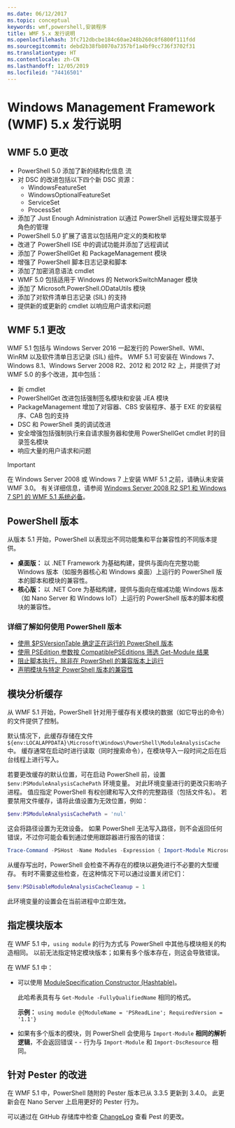 ```yaml
---
ms.date: 06/12/2017
ms.topic: conceptual
keywords: wmf,powershell,安装程序
title: WMF 5.x 发行说明
ms.openlocfilehash: 3fc712dbcbe184c60ae248b260c8f6800f111fdd
ms.sourcegitcommit: debd2b38fb8070a7357bf1a4bf9cc736f3702f31
ms.translationtype: HT
ms.contentlocale: zh-CN
ms.lasthandoff: 12/05/2019
ms.locfileid: "74416501"
---
```

# <a name="windows-management-framework-wmf-5x-release-notes"></a>Windows Management Framework (WMF) 5.x 发行说明

## <a name="wmf-50-changes"></a>WMF 5.0 更改

- PowerShell 5.0 添加了新的结构化信息  流
- 对 DSC 的改进包括以下四个新 DSC 资源：
  - WindowsFeatureSet
  - WindowsOptionalFeatureSet
  - ServiceSet
  - ProcessSet
- 添加了 Just Enough Administration 以通过 PowerShell 远程处理实现基于角色的管理
- PowerShell 5.0 扩展了语言以包括用户定义的类和枚举
- 改进了 PowerShell ISE 中的调试功能并添加了远程调试
- 添加了 PowerShellGet 和 PackageManagement 模块
- 增强了 PowerShell 脚本日志记录和脚本
- 添加了加密消息语法 cmdlet
- WMF 5.0 包括适用于 Windows 的 NetworkSwitchManager 模块
- 添加了 Microsoft.PowerShell.ODataUtils 模块
- 添加了对软件清单日志记录 (SIL) 的支持
- 提供新的或更新的 cmdlet 以响应用户请求和问题

## <a name="wmf-51-changes"></a>WMF 5.1 更改

WMF 5.1 包括与 Windows Server 2016 一起发行的 PowerShell、WMI、WinRM 以及软件清单日志记录 (SIL) 组件。 WMF 5.1 可安装在 Windows 7、Windows 8.1、Windows Server 2008 R2、2012 和 2012 R2 上，并提供了对 WMF 5.0 的多个改进，其中包括：

- 新 cmdlet
- PowerShellGet 改进包括强制签名模块和安装 JEA 模块
- PackageManagement 增加了对容器、CBS 安装程序、基于 EXE 的安装程序、CAB 包的支持
- DSC 和 PowerShell 类的调试改进
- 安全增强包括强制执行来自请求服务器和使用 PowerShellGet cmdlet 时的目录签名模块
- 响应大量的用户请求和问题

> [!IMPORTANT]
> 在 Windows Server 2008 或 Windows 7 上安装 WMF 5.1 之前，请确认未安装 WMF 3.0。 有关详细信息，请参阅 [Windows Server 2008 R2 SP1 和 Windows 7 SP1 的 WMF 5.1 系统必备](../setup/install-configure.md#wmf-51-prerequisites-for-windows-server-2008-r2-sp1-and-windows-7-sp1)。

## <a name="powershell-editions"></a>PowerShell 版本

从版本 5.1 开始，PowerShell 以表现出不同功能集和平台兼容性的不同版本提供。

- **桌面版：** 以 .NET Framework 为基础构建，提供与面向在完整功能 Windows 版本（如服务器核心和 Windows 桌面）上运行的 PowerShell 版本的脚本和模块的兼容性。
- **核心版：** 以 .NET Core 为基础构建，提供与面向在缩减功能 Windows 版本（如 Nano Server 和 Windows IoT）上运行的 PowerShell 版本的脚本和模块的兼容性。

### <a name="learn-more-about-using-powershell-editions"></a>详细了解如何使用 PowerShell 版本

- [使用 $PSVersionTable 确定正在运行的 PowerShell 版本](/powershell/module/microsoft.powershell.core/about/about_automatic_variables)
- [使用 PSEdition 参数按 CompatiblePSEditions 筛选 Get-Module 结果](/powershell/module/microsoft.powershell.core/get-module)
- [阻止脚本执行，除非在 PowerShell 的兼容版本上运行](/powershell/scripting/gallery/concepts/script-psedition-support)
- [声明模块与特定 PowerShell 版本的兼容性](/powershell/scripting/gallery/concepts/module-psedition-support)

## <a name="module-analysis-cache"></a>模块分析缓存

从 WMF 5.1 开始，PowerShell 针对用于缓存有关模块的数据（如它导出的命令）的文件提供了控制。

默认情况下，此缓存存储在文件 `${env:LOCALAPPDATA}\Microsoft\Windows\PowerShell\ModuleAnalysisCache` 中。 缓存通常在启动时进行读取（同时搜索命令），在模块导入一段时间之后在后台线程上进行写入。

若要更改缓存的默认位置，可在启动 PowerShell 前，设置 `$env:PSModuleAnalysisCachePath` 环境变量。 对此环境变量进行的更改只影响子进程。 值应指定 PowerShell 有权创建和写入文件的完整路径（包括文件名）。 若要禁用文件缓存，请将此值设置为无效位置，例如：

```powershell
$env:PSModuleAnalysisCachePath = 'nul'
```

这会将路径设置为无效设备。 如果 PowerShell 无法写入路径，则不会返回任何错误，不过你可能会看到通过使用跟踪器进行报告的错误：

```powershell
Trace-Command -PSHost -Name Modules -Expression { Import-Module Microsoft.PowerShell.Management -Force }
```

从缓存写出时，PowerShell 会检查不再存在的模块以避免进行不必要的大型缓存。 有时不需要这些检查，在这种情况下可以通过设置关闭它们：

```powershell
$env:PSDisableModuleAnalysisCacheCleanup = 1
```

此环境变量的设置会在当前进程中立即生效。

## <a name="specifying-module-version"></a>指定模块版本

在 WMF 5.1 中，`using module` 的行为方式与 PowerShell 中其他与模块相关的构造相同。
以前无法指定特定模块版本；如果有多个版本存在，则这会导致错误。

在 WMF 5.1 中：

- 可以使用 [ModuleSpecification Constructor (Hashtable)](/dotnet/api/microsoft.powershell.commands.modulespecification.-ctor?view=powershellsdk-1.1.0#Microsoft_PowerShell_Commands_ModuleSpecification__ctor_System_Collections_Hashtable_)。

  此哈希表具有与 `Get-Module -FullyQualifiedName` 相同的格式。

  **示例：** `using module @{ModuleName = 'PSReadLine'; RequiredVersion = '1.1'}`

- 如果有多个版本的模块，则 PowerShell 会使用与 `Import-Module` **相同的解析逻辑**，不会返回错误 - - 行为与 `Import-Module` 和 `Import-DscResource` 相同。

## <a name="improvements-to-pester"></a>针对 Pester 的改进

在 WMF 5.1 中，PowerShell 随附的 Pester 版本已从 3.3.5 更新到 3.4.0。
此更新会在 Nano Server 上启用更好的 Pester 行为。

可以通过在 GitHub 存储库中检查 [ChangeLog](https://github.com/pester/Pester/blob/master/CHANGELOG.md) 查看 Pest 的更改。
